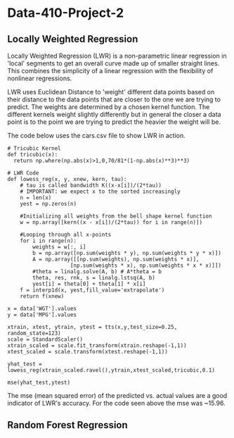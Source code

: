 # Data-410-Project-2

## Locally Weighted Regression
Locally Weighted Regression (LWR) is a non-parametric linear regression in 'local' segments to get an overall curve made up of smaller straight lines. This combines the simplicity of a linear regression with the flexibility of nonlinear regressions. 

LWR uses Euclidean Distance to 'weight' different data points based on their distance to the data points that are closer to the one we are trying to predict. The weights are determined by a chosen kernel function. The different kernels weight slightly differently but in general the closer a data point is to the point we are trying to predict the heavier the weight will be.

The code below uses the cars.csv file to show LWR in action. 
```
# Tricubic Kernel
def tricubic(x):
  return np.where(np.abs(x)>1,0,70/81*(1-np.abs(x)**3)**3)
 
# LWR Code
def lowess_reg(x, y, xnew, kern, tau):
    # tau is called bandwidth K((x-x[i])/(2*tau))
    # IMPORTANT: we expect x to the sorted increasingly
    n = len(x)
    yest = np.zeros(n)

    #Initializing all weights from the bell shape kernel function    
    w = np.array([kern((x - x[i])/(2*tau)) for i in range(n)])     
    
    #Looping through all x-points
    for i in range(n):
        weights = w[:, i]
        b = np.array([np.sum(weights * y), np.sum(weights * y * x)])
        A = np.array([[np.sum(weights), np.sum(weights * x)],
                    [np.sum(weights * x), np.sum(weights * x * x)]])
        #theta = linalg.solve(A, b) # A*theta = b
        theta, res, rnk, s = linalg.lstsq(A, b)
        yest[i] = theta[0] + theta[1] * x[i] 
    f = interp1d(x, yest,fill_value='extrapolate')
    return f(xnew)

x = data['WGT'].values
y = data['MPG'].values

xtrain, xtest, ytrain, ytest = tts(x,y,test_size=0.25, random_state=123)
scale = StandardScaler()
xtrain_scaled = scale.fit_transform(xtrain.reshape(-1,1))
xtest_scaled = scale.transform(xtest.reshape(-1,1))

yhat_test = lowess_reg(xtrain_scaled.ravel(),ytrain,xtest_scaled,tricubic,0.1)

mse(yhat_test,ytest)
```
The mse (mean squared error) of the predicted vs. actual values are a good indicator of LWR's accuracy. For the code seen above the mse was ~15.96.
## Random Forest Regression
